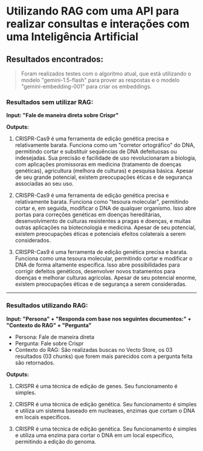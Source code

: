 # Utilizando RAG com uma API para realizar consultas e interações com uma Inteligência Artificial

## Resultados encontrados:
> Foram realizados testes com o algoritmo atual, que está utilizando o modelo "gemini-1.5-flash" para prover as respostas e o modelo "gemini-embedding-001" para criar os embeddings.
### Resultados sem utilizar RAG:
**Input: "Fale de maneira direta sobre Crispr"**

**Outputs:**

1. CRISPR-Cas9 é uma ferramenta de edição genética precisa e relativamente barata.  Funciona como um "corretor ortográfico" do DNA, permitindo cortar e substituir sequências de DNA defeituosas ou indesejadas.  Sua precisão e facilidade de uso revolucionaram a biologia, com aplicações promissoras em medicina (tratamento de doenças genéticas), agricultura (melhora de culturas) e pesquisa básica.  Apesar de seu grande potencial, existem preocupações éticas e de segurança associadas ao seu uso.

2. CRISPR-Cas9 é uma ferramenta de edição genética precisa e relativamente barata.  Funciona como "tesoura molecular", permitindo cortar e, em seguida, modificar o DNA de qualquer organismo. Isso abre portas para correções genéticas em doenças hereditárias, desenvolvimento de culturas resistentes a pragas e doenças, e muitas outras aplicações na biotecnologia e medicina.  Apesar de seu potencial, existem preocupações éticas e potenciais efeitos colaterais a serem considerados.

3. CRISPR-Cas9 é uma ferramenta de edição genética precisa e barata.  Funciona como uma tesoura molecular, permitindo cortar e modificar o DNA de forma altamente específica. Isso abre possibilidades para corrigir defeitos genéticos, desenvolver novos tratamentos para doenças e melhorar culturas agrícolas.  Apesar de seu potencial enorme, existem preocupações éticas e de segurança a serem consideradas.

---

### Resultados utilizando RAG:
**Input: "Persona" + "Responda com base nos seguintes documentos:" + "Contexto do RAG" + "Pergunta"**

- Persona: Fale de maneira direta
- Pergunta: Fale sobre Crispr
- Contexto do RAG: São realizadas buscas no Vecto Store, os 03 resultados (03 chunks) que forem mais parecidos com a pergunta feita são retornados.

**Outputs:**

1. CRISPR é uma técnica de edição de genes.  Seu funcionamento é simples.

2. CRISPR é uma técnica de edição genética.  Seu funcionamento é simples e utiliza um sistema baseado em nucleases, enzimas que cortam o DNA em locais específicos.

3. CRISPR é uma técnica de edição genética.  Seu funcionamento é simples e utiliza uma enzima para cortar o DNA em um local específico, permitindo a edição do genoma.
